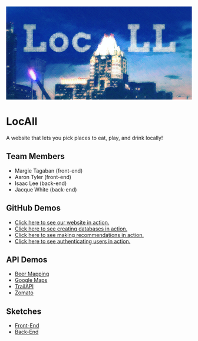 ![LocALL](assets/images/locall_splash.png?raw=true)
# LocAll
A website that lets you pick places to eat, play, and drink locally!

## Team Members
- Margie Tagaban (front-end)
- Aaron Tyler (front-end)
- Isaac Lee (back-end)
- Jacque White (back-end)

## GitHub Demos
- [Click here to see our website in action.](https://ijlee2.github.io/LocAll/)
- [Click here to see creating databases in action.](https://ijlee2.github.io/LocAll/admin/create_databases_nofirebase.html)
- [Click here to see making recommendations in action.](https://ijlee2.github.io/LocAll/admin/display_recommendations.html)
- [Click here to see authenticating users in action.](https://ijlee2.github.io/LocAll/admin/authenticate_users.html)

## API Demos
- [Beer Mapping](https://ijlee2.github.io/LocAll/api_demos/beer_mapping.html)
- [Google Maps](https://ijlee2.github.io/LocAll/api_demos/google_maps.html)
- [TrailAPI](https://ijlee2.github.io/LocAll/api_demos/trail_api.html)
- [Zomato](https://ijlee2.github.io/LocAll/api_demos/zomato.html)

## Sketches
- [Front-End](https://raw.githubusercontent.com/ijlee2/LocAll/master/sketches/front_end.jpg)
- [Back-End](https://raw.githubusercontent.com/ijlee2/LocAll/master/sketches/back_end.jpg)
